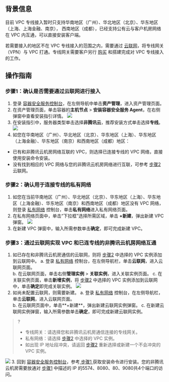 ## 背景信息
目前 VPC 专线接入暂时只支持华南地区（广州）、华北地区（北京）、华东地区（上海、上海金融、南京）， 西南地区（成都），已经支持公有云与客户机房网络在 VPC 内互通，可以直接安装客户端。

若需要接入的地区不在 VPC 专线接入的范围之内，需要通过 [云联网](https://cloud.tencent.com/document/product/877/18675)，将专线网关（VPN）与 VPC 打通。专线网关需要客户另行 [购买](https://cloud.tencent.com/document/product/877/18676) 和搭建完成对 VPC 专线接入的工作。

## 操作指南
### 步骤1：确认是否需要通过云联网进行接入[](id:steps1)
1. 登录 [容器安全服务控制台](https://console.cloud.tencent.com/tcss)，在左侧导航中单击**资产管理**，进入资产管理页面。
2. 在资产管理页面，单击容器的**主机节点** > **安装容器安全服务 Agent**，在右侧弹窗中查看安装指引详情。
![](https://qcloudimg.tencent-cloud.cn/raw/5cab64e3b38ecf185bbe448a7d45ea64.png)
2.  在安装指引中，服务器类型单击选择**非腾讯云**，推荐安装方式单击选择**专线**。
![](https://qcloudimg.tencent-cloud.cn/raw/d23f650509baaa8e46fbf4327d467ba8.png)
3. 如您在华南地区（广州）、华北地区（北京）、华东地区（上海）、华东地区（上海金融）、华东地区（南京）和西南地区（成都）地区：
 - 已有和非腾讯云机房网络互联的 VPC，则选择已连接专线的 VPC 网络，直接使用安装命令安装。
 - 没有找到相应的 VPC 网络与您的非腾讯云机房网络进行互联，可参考 [步骤2](#steps2) 云联网。

### 步骤2：确认用于连接专线的私有网络[](id:steps2)
1. 如您在当前华南地区（广州）、华北地区（北京）、华东地区（上海）、华东地区（上海金融）、华东地区（南京）和西南地区（成都）地区没有 VPC 网络，则登录 [私有网络](https://console.cloud.tencent.com/vpc/vpc?rid=1) 控制台，单击**私有网络**进入私有网络页面。
2. 在私有网络页面中，单击“下拉框”选择所需区域，单击 **+新建**，弹出新建 VPC 弹窗。
![](https://main.qcloudimg.com/raw/d909c668b6d3ff5bfdd0e47a8d39a361.png)
3. 在新建 VPC 弹窗中，输入所需参数单击**确定**，即可完成新建 VPC。

### 步骤3：通过云联网实现 VPC 和已连专线的非腾讯云机房网络互通
1. 如已存在和非腾讯云机房通信的云联网，则将 [步骤2](#steps2) 中选择的 VPC 实例添加到云联网中。
   a. 登录 [私有网络](https://console.cloud.tencent.com/vpc/vpc?rid=1) 控制台，在左侧导航栏，单击**云联网**，进入云联网页面。  
   b. 在云联网页面，单击右侧**管理实例** > **关联实例**，进入关联实例页面。
   c. 在关联实例页面，单击**新增实例**，将 [步骤2](#steps2) 中选择的 VPC 实例添加到云联网中，单击**确定**即完成关联实例。
![](https://main.qcloudimg.com/raw/040ebdb7c529c07a1cb8c766d979f0d2.png)      
2. 如尚未配置云联网，则需要新建。
   a. 登录 [私有网络](https://console.cloud.tencent.com/vpc/vpc?rid=1) 控制台，在左侧导航栏，单击**云联网**，进入云联网页面。  
   b. 在云联网页面中，单击**+新建**，弹出新建云联网实例弹窗。
   c. 在新建云联网实例弹窗，输入所需参数单击**确定**，即可完成新建云联网实例。
>?
>- 专线网关：请选择您和非腾讯云机房通信连接的专线网关。
>- 私有网络：请选择 [步骤2](#steps2) 中选择的 VPC 实例。
>- 如出现 IP 地址段冲突，请返回 [步骤2](#steps2) 重新选择或新建一个不会冲突的 VPC 实例。     
>
![](https://main.qcloudimg.com/raw/320e8f540e7b25d16133ff743f83bbd1.png)
3. 回到 [容器安全服务控制台](https://console.cloud.tencent.com/tcss)，参考[ 步骤1 ](#steps1)获取安装命令进行安装。您的非腾讯云机房需要放通对 [步骤1](#steps1) 中描述的 IP 的5574、8080、80、9080共4个端口的访问。
